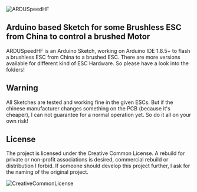 ![ARDUSpeedHF](https://marcostoffers.github.io/arduspeedhfNGlogo640.png)
## Arduino based Sketch for some Brushless ESC from China to control a brushed Motor

ARDUSpeedHF is an Arduino Sketch, working on Arduino IDE 1.8.5+ to flash a brushless ESC from China to a brushed ESC. There are more versions available for different kind of ESC Hardware. So please have a look into the folders!

## Warning
All Sketches are tested and working fine in the given ESCs. But if the chinese manufacturer changes something on the PCB (because it's cheaper), I can not guarantee for a normal operation yet. So do it all on your own risk!

## License
The project is licensed under the Creative Common License. A rebuild for private or non-profit associations is desired, commercial rebuild or distribution I forbid. If someone should develop this project further, I ask for the naming of the original project.

![CreativeCommonLicense](https://marcostoffers.github.io/cc.png)

